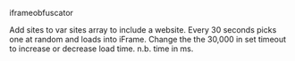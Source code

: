 iframeobfuscator

Add sites to var  sites array to include a website. 
Every 30 seconds picks one at random and loads into iFrame. Change the the 30,000 in set timeout to increase or decrease load time. n.b. time in ms.
